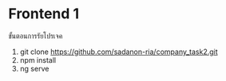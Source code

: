 # Frontend 1

ขั้นตอนการรัยโปรเจค
1. git clone https://github.com/sadanon-ria/company_task2.git
2. npm install
3. ng serve

